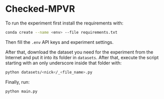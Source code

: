 # Checked-MPVR

To run the experiment first install the requirements with:

```bash
conda create --name <env> --file requirements.txt
```

Then fill the `.env` API keys and experiment settings.

After that, download the dataset you need for the experiment from the Internet and put it into its
folder in `datasets`. After that, execute the script starting with an only underscore inside that folder with:

```bash
python datasets/<nick</_<file_name>.py
```

Finally, run:

```bash
python main.py
```
